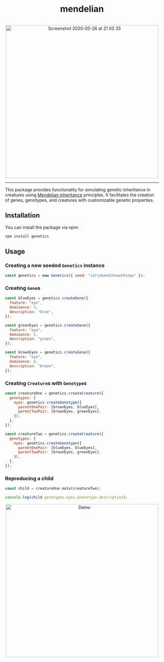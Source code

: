 <div align="center">
  <h1>mendelian</h1>

  <br />

  <img width="500" alt="Screenshot 2020-05-26 at 21 03 33" src="https://i.imgur.com/M2JjEIM.png">

  <hr />
</div>

This package provides functionality for simulating genetic inheritance in creatures using [Mendelian inheritance](https://en.wikipedia.org/wiki/Mendelian_inheritance) principles. It facilitates the creation of genes, genotypes, and creatures with customizable genetic properties.

## Installation

You can install the package via npm:

```bash
npm install genetics
```

## Usage

### Creating a new seeded `Genetics` instance

```javascript
const genetics = new Genetics({ seed: "idrinkandiknowthings" });
```

### Creating `Gene`s

```javascript
const blueEyes = genetics.createGene({
  feature: "eye",
  dominance: 3,
  description: "blue",
});

const greenEyes = genetics.createGene({
  feature: "eye",
  dominance: 5,
  description: "green",
});

const brownEyes = genetics.createGene({
  feature: "eye",
  dominance: 8,
  description: "brown",
});
```

### Creating `Creature`s with `Genotype`s

```javascript
const creatureOne = genetics.createCreature({
  genotypes: {
    eyes: genetics.createGenotype({
      parentOnePair: [brownEyes, blueEyes],
      parentTwoPair: [brownEyes, greenEyes],
    }),
  },
});

const creatureTwo = genetics.createCreature({
  genotypes: {
    eyes: genetics.createGenotype({
      parentOnePair: [blueEyes, blueEyes],
      parentTwoPair: [brownEyes, greenEyes],
    }),
  },
});
```

### Reproducing a child

```javascript
const child = creatureOne.mate(creatureTwo);

console.log(child.genotypes.eyes.phenotype.description);
```

<div align="center">
  <img width="500" alt="Demo" src="https://i.imgur.com/ku0rIsf.jpeg">
</div>
